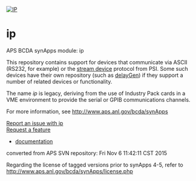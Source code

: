 [![IP](https://github.com/epics-modules/ip/actions/workflows/ci-scripts-build.yml/badge.svg)](https://github.com/epics-modules/ip/actions/workflows/ci-scripts-build.yml)

# ip
APS BCDA synApps module: ip

This repository contains support for devices that communicate 
via ASCII (RS232, for example) or the 
[stream device](https://github.com/paulscherrerinstitute/StreamDevice) 
protocol from PSI.  Some such devices have their own repository (such as 
[delayGen](https://github.com/epics-modules/delayGen)) if they support 
a number of related devices or functionality.

The name *ip* is legacy, deriving from the use of Industry Pack cards in a
VME environment to provide the serial or GPIB communications channels.

For more information, see
   http://www.aps.anl.gov/bcda/synApps

[Report an issue with ip](https://github.com/epics-modules/ip/issues/new?title=%20ISSUE%20NAME%20HERE&body=**Describe%20the%20issue**%0A%0A**Steps%20to%20reproduce**%0A1.%20Step%20one%0A2.%20Step%20two%0A3.%20Step%20three%0A%0A**Expected%20behaivour**%0A%0A**Actual%20behaviour**%0A%0A**Build%20Environment**%0AArchitecture:%0AEpics%20Base%20Version:%0ADependent%20Module%20Versions:&labels=bug)  
[Request a feature](https://github.com/epics-modules/ip/issues/new?title=%20FEATURE%20SHORT%20DESCRIPTION&body=**Feature%20Long%20Description**%0A%0A**Why%20should%20this%20be%20added?**%0A&labels=enhancement)  

* [documentation](https://github.com/epics-modules/ip/blob/master/documentation/README.md)


converted from APS SVN repository: Fri Nov  6 11:42:11 CST 2015

Regarding the license of tagged versions prior to synApps 4-5,
refer to http://www.aps.anl.gov/bcda/synApps/license.php
